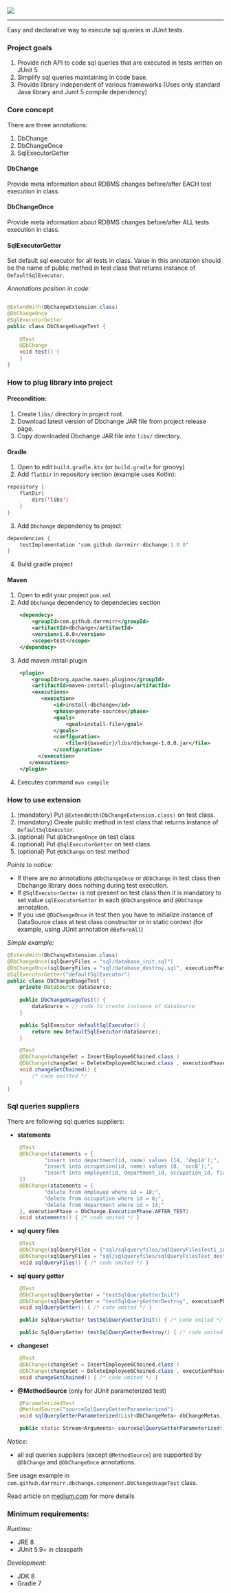 ![](docs/img/DbChange.drawio.png)

---
Easy and declarative way to execute sql queries in JUnit tests.

### Project goals

1. Provide rich API to code sql queries that are executed in tests written on JUnit 5.
2. Simplify sql queries maintaining in code base.
3. Provide library independent of various frameworks (Uses only standard Java library and Junit 5 compile dependency)

### Core concept

There are three annotations:
1. DbChange
2. DbChangeOnce
3. SqlExecutorGetter

#### DbChange
Provide meta information about RDBMS changes before/after EACH test execution in class.

#### DbChangeOnce
Provide meta information about RDBMS changes before/after ALL tests execution in class.

#### SqlExecutorGetter
Set default sql executor for all tests in class. Value in this annotation should be the name of public method in test class that returns instance of `DefaultSqlExecutor`.

*Annotations position in code:*

```java

@ExtendWith(DbChangeExtension.class)
@DbChangeOnce
@SqlExecutorGetter
public class DbChangeUsageTest {
    
    @Test
    @DbChange
    void test() {
    }
}
```

### How to plug library into project

#### Precondition:
1. Create `libs/` directory in project root.
2. Download latest version of Dbchange JAR file from project release page.
3. Copy downloaded Dbchange JAR file into `libs/` directory.

#### Gradle
1. Open to edit `build.gradle.kts` (or `build.gradle` for groovy)
2. Add `flatDir` in repository section (example uses Kotlin):
```kotlin
repository {
    flatDir{
        dirs('libs')
    }
}
```
3. Add `Dbchange` dependency to project
```kotlin
dependencies {
    testImplementation 'com.github.darrmirr:dbchange:1.0.0'
}
```
4. Build gradle project

#### Maven
1. Open to edit your project `pom.xml`
2. Add `Dbchange` dependency to dependecies section
```xml
    <dependecy>
        <groupId>com.github.darrmirr</groupId>
        <artifactId>dbchange</artifactId>
        <version>1.0.0</version>
        <scope>test</scope>
    </dependecy>
```
3. Add maven install plugin
```xml
    <plugin>
        <groupId>org.apache.maven.plugins</groupId>
        <artifactId>maven-install-plugin</artifactId>
        <executions>
           <execution>
               <id>install-dbchange</id>
               <phase>generate-sources</phase>
               <goals>
                   <goal>install-file</goal>
               </goals>
               <configuration>
                   <file>${basedir}/libs/dbchange-1.0.0.jar</file>
               </configuration>
          </execution>
       </executions>
    </plugin>
```
4. Executes command `mvn compile`

### How to use extension
1. (mandatory) Put `@ExtendWith(DbChangeExtension.class)` on test class.
2. (mandatory) Create public method in test class that returns instance of `DefaultSqlExecutor`.
3. (optional) Put `@DbChangeOnce` on test class 
4. (optional) Put `@SqlExecutorGetter` on test class 
5. (optional) Put `@DbChange` on test method 

*Points to notice:* 
- If there are no annotations `@DbChangeOnce` or `@DbChange` in test class then Dbchange library does nothing during test execution.
- If `@SqlExecutorGetter` is not present on test class then it is mandatory to set value `sqlExecutorGetter` in each `@DbChangeOnce` and `@DbChange` annotation.
- If you use `@DbChangeOnce` in test then you have to initialize instance of DataSource class at test class constructor or in static context (for example, using JUnit annotation `@BeforeAll`)

*Simple example:*

```java
@ExtendWith(DbChangeExtension.class)
@DbChangeOnce(sqlQueryFiles = "sql/database_init.sql")
@DbChangeOnce(sqlQueryFiles = "sql/database_destroy.sql", executionPhase = ExecutionPhase.AFTER_ALL)
@SqlExecutorGetter("defaultSqlExecutor")
public class DbChangeUsageTest {
    private DataSource dataSource;
    
    public DbChangeUsageTest() {
        dataSource = // code to create instance of dataSource 
    }

    public SqlExecutor defaultSqlExecutor() {
        return new DefaultSqlExecutor(dataSource);
    }

    @Test
    @DbChange(changeSet = InsertEmployee6Chained.class )
    @DbChange(changeSet = DeleteEmployee6Chained.class , executionPhase = DbChange.ExecutionPhase.AFTER_TEST)
    void changeSetChained() {
        /* code omitted */
    }
}
```

### Sql queries suppliers

There are following sql queries suppliers:
- **statements**
```java
    @Test
    @DbChange(statements = {
            "insert into department(id, name) values (14, 'dep14');",
            "insert into occupation(id, name) values (8, 'occ8');",
            "insert into employee(id, department_id, occupation_id, first_name, last_name) values (10, 14, 8, 'Ivan', 'Ivanov')"
    })
    @DbChange(statements = {
            "delete from employee where id = 10;",
            "delete from occupation where id = 8;",
            "delete from department where id = 14;"
    }, executionPhase = DbChange.ExecutionPhase.AFTER_TEST)
    void statements() { /* code omited */ }
```
- **sql query files**
```java
    @Test
    @DbChange(sqlQueryFiles = {"sql/sqlqueryfiles/sqlQueryFilesTest1_init.sql", "sql/sqlqueryfiles/sqlQueryFilesTest2_init.sql"})
    @DbChange(sqlQueryFiles = "sql/sqlqueryfiles/sqlQueryFilesTest_destroy.sql", executionPhase = DbChange.ExecutionPhase.AFTER_TEST)
    void sqlQueryFiles() { /* code omited */ }
```
- **sql query getter**
```java
    @Test
    @DbChange(sqlQueryGetter = "testSqlQueryGetterInit")
    @DbChange(sqlQueryGetter = "testSqlQueryGetterDestroy", executionPhase = DbChange.ExecutionPhase.AFTER_TEST)
    void sqlQueryGetter() { /* code omited */ }

    public SqlQueryGetter testSqlQueryGetterInit() { /* code omited */ }

    public SqlQueryGetter testSqlQueryGetterDestroy() { /* code omited */ }
```
- **changeset**
```java
    @Test
    @DbChange(changeSet = InsertEmployee6Chained.class )
    @DbChange(changeSet = DeleteEmployee6Chained.class , executionPhase = DbChange.ExecutionPhase.AFTER_TEST)
    void changeSetChained() { /* code omited */ }
```
- **@MethodSource** (only for JUnit parameterized test)
```java
    @ParameterizedTest
    @MethodSource("sourceSqlQueryGetterParameterized")
    void sqlQueryGetterParameterized(List<DbChangeMeta> dbChangeMetas, List<Department> expectedDepartments) { /* code omited */ }

    public static Stream<Arguments> sourceSqlQueryGetterParameterized() { /* code omited */ }
```

*Notice:*
- all sql queries suppliers (except `@MethodSource`) are supported by `@DbChange` and `@DbChangeOnce` annotations.


See usage example in `com.github.darrmirr.dbchange.component.DbChangeUsageTest` class.

Read article on [medium.com](https://darrmirr.medium.com/introduction-to-dbchange-junit-extension-7995a5a639e7) for more details

### Minimum requirements:

*Runtime:*
- JRE 8
- JUnit 5.9+ in classpath

*Development:*
- JDK 8
- Gradle 7
